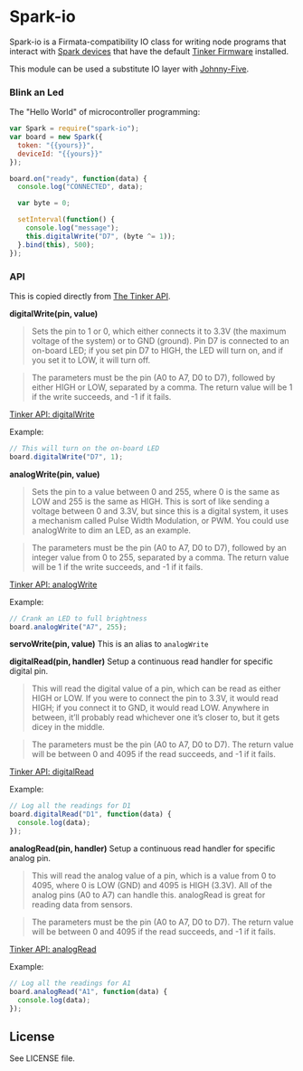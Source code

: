 # Spark-io

Spark-io is a Firmata-compatibility IO class for writing node programs that interact with [Spark devices](http://docs.spark.io/) that have the default [Tinker Firmware](http://docs.spark.io/#/start/tinkering-with-tinker-the-tinker-api) installed.

This module can be used a substitute IO layer with [Johnny-Five](https://github.com/rwaldron/johnny-five).

### Blink an Led

The "Hello World" of microcontroller programming:

```js
var Spark = require("spark-io");
var board = new Spark({
  token: "{{yours}}",
  deviceId: "{{yours}}"
});

board.on("ready", function(data) {
  console.log("CONNECTED", data);

  var byte = 0;

  setInterval(function() {
    console.log("message");
    this.digitalWrite("D7", (byte ^= 1));
  }.bind(this), 500);
});
```

### API

This is copied directly from [The Tinker API](http://docs.spark.io/#/start/tinkering-with-tinker-the-tinker-api).


**digitalWrite(pin, value)**

> Sets the pin to 1 or 0, which either connects it to 3.3V (the maximum voltage of the system) or to GND (ground). Pin D7 is connected to an on-board LED; if you set pin D7 to HIGH, the LED will turn on, and if you set it to LOW, it will turn off.

> The parameters must be the pin (A0 to A7, D0 to D7), followed by either HIGH or LOW, separated by a comma. The return value will be 1 if the write succeeds, and -1 if it fails.

[Tinker API: digitalWrite](http://docs.spark.io/#/start/the-tinker-api-digitalwrite)

Example:
```js
// This will turn on the on-board LED
board.digitalWrite("D7", 1);
```



**analogWrite(pin, value)**

> Sets the pin to a value between 0 and 255, where 0 is the same as LOW and 255 is the same as HIGH. This is sort of like sending a voltage between 0 and 3.3V, but since this is a digital system, it uses a mechanism called Pulse Width Modulation, or PWM. You could use analogWrite to dim an LED, as an example.

> The parameters must be the pin (A0 to A7, D0 to D7), followed by an integer value from 0 to 255, separated by a comma. The return value will be 1 if the write succeeds, and -1 if it fails.

[Tinker API: analogWrite](http://docs.spark.io/#/start/the-tinker-api-analogwrite)

Example:
```js
// Crank an LED to full brightness
board.analogWrite("A7", 255);
```

**servoWrite(pin, value)** This is an alias to `analogWrite`


**digitalRead(pin, handler)** Setup a continuous read handler for specific digital pin.

> This will read the digital value of a pin, which can be read as either HIGH or LOW. If you were to connect the pin to 3.3V, it would read HIGH; if you connect it to GND, it would read LOW. Anywhere in between, it’ll probably read whichever one it’s closer to, but it gets dicey in the middle.

> The parameters must be the pin (A0 to A7, D0 to D7). The return value will be between 0 and 4095 if the read succeeds, and -1 if it fails.

[Tinker API: digitalRead](http://docs.spark.io/#/start/the-tinker-api-digitalread)

Example:
```js
// Log all the readings for D1
board.digitalRead("D1", function(data) {
  console.log(data);
});
```


**analogRead(pin, handler)** Setup a continuous read handler for specific analog pin.

> This will read the analog value of a pin, which is a value from 0 to 4095, where 0 is LOW (GND) and 4095 is HIGH (3.3V). All of the analog pins (A0 to A7) can handle this. analogRead is great for reading data from sensors.

> The parameters must be the pin (A0 to A7, D0 to D7). The return value will be between 0 and 4095 if the read succeeds, and -1 if it fails.

[Tinker API: analogRead](http://docs.spark.io/#/start/the-tinker-api-analogread)

Example:
```js
// Log all the readings for A1
board.analogRead("A1", function(data) {
  console.log(data);
});

```

## License
See LICENSE file.


